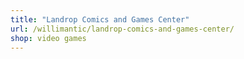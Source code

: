 ```yaml
---
title: "Landrop Comics and Games Center"
url: /willimantic/landrop-comics-and-games-center/
shop: video games
---
```

